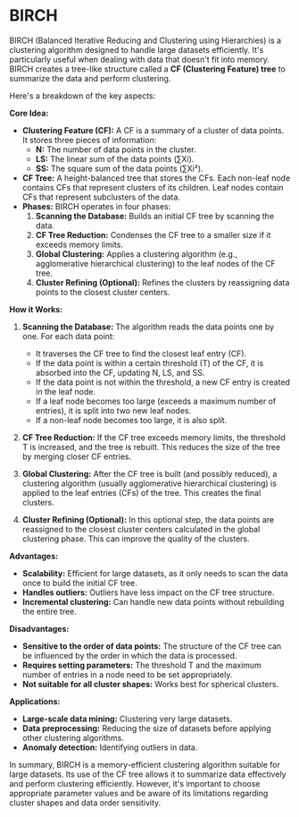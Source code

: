 # BIRCH
BIRCH (Balanced Iterative Reducing and Clustering using Hierarchies) is a clustering algorithm designed to handle large datasets efficiently. It's particularly useful when dealing with data that doesn't fit into memory. BIRCH creates a tree-like structure called a **CF (Clustering Feature) tree** to summarize the data and perform clustering.

Here's a breakdown of the key aspects:

**Core Idea:**

*   **Clustering Feature (CF):** A CF is a summary of a cluster of data points. It stores three pieces of information:
    *   **N:** The number of data points in the cluster.
    *   **LS:** The linear sum of the data points (∑Xi).
    *   **SS:** The square sum of the data points (∑Xi²).
*   **CF Tree:** A height-balanced tree that stores the CFs. Each non-leaf node contains CFs that represent clusters of its children. Leaf nodes contain CFs that represent subclusters of the data.
*   **Phases:** BIRCH operates in four phases:
    1.  **Scanning the Database:** Builds an initial CF tree by scanning the data.
    2.  **CF Tree Reduction:** Condenses the CF tree to a smaller size if it exceeds memory limits.
    3.  **Global Clustering:** Applies a clustering algorithm (e.g., agglomerative hierarchical clustering) to the leaf nodes of the CF tree.
    4.  **Cluster Refining (Optional):** Refines the clusters by reassigning data points to the closest cluster centers.

**How it Works:**

1.  **Scanning the Database:** The algorithm reads the data points one by one. For each data point:
    *   It traverses the CF tree to find the closest leaf entry (CF).
    *   If the data point is within a certain threshold (T) of the CF, it is absorbed into the CF, updating N, LS, and SS.
    *   If the data point is not within the threshold, a new CF entry is created in the leaf node.
    *   If a leaf node becomes too large (exceeds a maximum number of entries), it is split into two new leaf nodes.
    *   If a non-leaf node becomes too large, it is also split.

2.  **CF Tree Reduction:** If the CF tree exceeds memory limits, the threshold T is increased, and the tree is rebuilt. This reduces the size of the tree by merging closer CF entries.

3.  **Global Clustering:** After the CF tree is built (and possibly reduced), a clustering algorithm (usually agglomerative hierarchical clustering) is applied to the leaf entries (CFs) of the tree. This creates the final clusters.

4.  **Cluster Refining (Optional):** In this optional step, the data points are reassigned to the closest cluster centers calculated in the global clustering phase. This can improve the quality of the clusters.

**Advantages:**

*   **Scalability:** Efficient for large datasets, as it only needs to scan the data once to build the initial CF tree.
*   **Handles outliers:** Outliers have less impact on the CF tree structure.
*   **Incremental clustering:** Can handle new data points without rebuilding the entire tree.

**Disadvantages:**

*   **Sensitive to the order of data points:** The structure of the CF tree can be influenced by the order in which the data is processed.
*   **Requires setting parameters:** The threshold T and the maximum number of entries in a node need to be set appropriately.
*   **Not suitable for all cluster shapes:** Works best for spherical clusters.

**Applications:**

*   **Large-scale data mining:** Clustering very large datasets.
*   **Data preprocessing:** Reducing the size of datasets before applying other clustering algorithms.
*   **Anomaly detection:** Identifying outliers in data.

In summary, BIRCH is a memory-efficient clustering algorithm suitable for large datasets. Its use of the CF tree allows it to summarize data effectively and perform clustering efficiently. However, it's important to choose appropriate parameter values and be aware of its limitations regarding cluster shapes and data order sensitivity.
